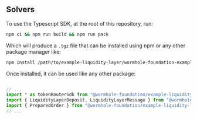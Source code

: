 Solvers
-------

To use the Typescript SDK, at the root of this repository, run:

```sh
npm ci && npm run build && npm run pack
```

Which will produce a `.tgz` file that can be installed using npm or any other package manager like:

```sh
npm install /path/to/example-liquidity-layer/wormhole-foundation-example-liquidity-layer-solana-0.0.1.tgz
```

Once installed, it can be used like any other package:


```ts

// ...
import * as tokenRouterSdk from "@wormhole-foundation/example-liquidity-layer-solana/tokenRouter";
import { LiquidityLayerDeposit, LiquidityLayerMessage } from "@wormhole-foundation/example-liquidity-layer-solana/common";
import { PreparedOrder } from "@wormhole-foundation/example-liquidity-layer-solana/tokenRouter/state";
// ...

```

